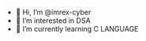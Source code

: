 - 👋 Hi, I’m @imrex-cyber
- 👀 I’m interested in DSA
- 🌱 I’m currently learning C LANGUAGE 
  
  

<!---
imrex-cyber/imrex-cyber is a ✨ special ✨ repository because its `README.md` (this file) appears on your GitHub profile.
You can click the Preview link to take a look at your changes.
--->
